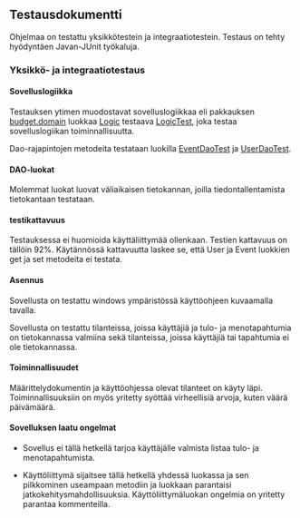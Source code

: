## Testausdokumentti

Ohjelmaa on testattu yksikkötestein ja integraatiotestein. Testaus on tehty 
hyödyntäen Javan-JUnit työkaluja.

### Yksikkö- ja integraatiotestaus

#### Sovelluslogiikka

Testauksen ytimen muodostavat sovelluslogiikkaa eli pakkauksen 
[budget.domain](https://github.com/juleht/ot-harjoitustyo/tree/master/Budget/src/main/java/budget/domain) 
luokkaa 
[Logic](https://github.com/juleht/ot-harjoitustyo/blob/master/Budget/src/main/java/budget/domain/Logic.java) 
testaava 
[LogicTest](https://github.com/juleht/ot-harjoitustyo/blob/master/Budget/src/test/java/budget/domain/LogicTest.java), 
joka testaa sovelluslogiikan 
toiminnallisuutta.

Dao-rajapintojen metodeita testataan luokilla 
[EventDaoTest](https://github.com/juleht/ot-harjoitustyo/blob/master/Budget/src/test/java/budget/dao/EventDaoTest.java) 
ja 
[UserDaoTest](https://github.com/juleht/ot-harjoitustyo/blob/master/Budget/src/test/java/budget/dao/UserDaoTest.java).

#### DAO-luokat 
Molemmat luokat luovat väliaikaisen tietokannan, joilla tiedontallentamista 
tietokantaan testataan.

#### testikattavuus

Testauksessa ei huomioida käyttäliittymää ollenkaan. Testien kattavuus on 
tällöin 92%. Käytännössä kattavuutta laskee se, että User ja Event 
luokkien get ja set metodeita ei testata.



#### Asennus

Sovellusta on testattu windows ympäristössä käyttöohjeen kuvaamalla tavalla. 

Sovellusta on testattu tilanteissa, joissa käyttäjiä ja tulo- ja 
menotapahtumia on tietokannassa valmiina sekä tilanteissa, joissa käyttäjiä 
tai tapahtumia ei ole tietokannassa.

#### Toiminnallisuudet

Määrittelydokumentin ja käyttöohjessa olevat tilanteet on käyty läpi. 
Toiminnallisuuksiin on myös yritetty syöttää virheellisiä arvoja, kuten 
väärä päivämäärä.

#### Sovelluksen laatu ongelmat

* Sovellus ei tällä hetkellä tarjoa käyttäjälle valmista listaa tulo- ja 
menotapahtumista.

* Käyttöliittymä sijaitsee tällä hetkellä yhdessä luokassa ja sen 
pilkkominen useampaan metodiin ja luokkaan parantaisi 
jatkokehitysmahdollisuuksia. Käyttöliittymäluokan ongelmia on yritetty 
parantaa kommenteilla.
